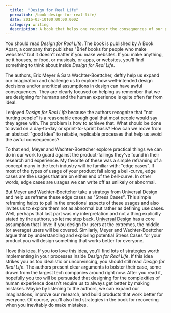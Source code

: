 ```yaml
---
  title:  "Design for Real Life"
  permalink: /book-design-for-real-life/
  date: 2016-03-10T00:00:00.000Z
  category: writing
  description: A book that helps one recenter the consequences of our product design decisions by building empathy and imagination for the myriad contexts people may use the things we build. A must-read for anyone creating things that other humans will use.
---
```


You should read _Design for Real Life_. The book is published by A Book Apart, a company that publishes "Brief books for people who make websites" but it doesn't matter if you make websites. If you make anything, be it houses, or food, or musicals, or apps, or websites, you'll find something to think about inside _Design for Real Life_.

The authors, Eric Meyer & Sara Wachter-Boettcher, deftly help us expand our imagination and challenge us to explore how well-intended design decisions and/or uncritical assumptions in design can have awful consequences. They are clearly focused on helping us remember that we are designing for humans and the human experience is quite often far from ideal.

I enjoyed _Design for Real Life_ because the authors recognize that "not hurting people" is a reasonable enough goal that most people would say they agree with. The problem is how to achieve that. What should be done to avoid on a day-to-day or sprint-to-sprint basis? How can we move from an abstract "good idea" to reliable, replicable processes that help us avoid the awful consequences?

To that end, Meyer and Wachter-Boettcher explore practical things we can do in our work to guard against the product-failings they've found in their research and experience. My favorite of these was a simple reframing of a concept many in the tech industry will be familiar with: "edge cases". If most of the types of usage of your product fall along a bell-curve, edge cases are the usages that are on either end of the bell-curve. In other words, edge cases are usages we can write off as unlikely or abnormal.

But Meyer and Wachter-Boettcher take a strategy from Universal Design and help us reframe these edge cases as "Stress Cases". This simple reframing helps to pull in the emotional aspects of these usages and also invites us to explore them not as abnormal but rather as defining use cases. Well, perhaps that last part was my interpretation and not a thing explicitly stated by the authors, so let me step back. [Universal Design](https://en.wikipedia.org/wiki/Universal_design) has a core assumption that I love: if you design for users at the extremes, the middle (or average) users will be covered. Similarly, Meyer and Wachter-Boettcher argue that by understanding and exploring potential Stress Cases for your product you will design something that works better for everyone.

I love this idea. If you too love this idea, you'll find lots of strategies worth implementing in your processes inside _Design for Real Life_. If this idea strikes you as too idealistic or unconvincing, you should still read _Design for Real Life_. The authors present clear arguments to bolster their case, some drawn from the largest tech companies around right now. After you read it, hopefully you too will be persuaded that designing for the complexities of human experience doesn't require us to always get better by making mistakes. Maybe by listening to the authors, we can expand our imaginations, improve our research, and build products that work better for everyone. Of course, you'll also find strategies in the book for recovering when you inevitably do make mistakes.
